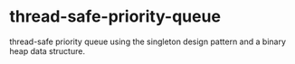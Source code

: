 # thread-safe-priority-queue
 thread-safe priority queue using the singleton design pattern and a binary heap data structure.
